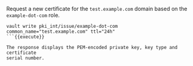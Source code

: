 Request a new certificate for the `test.example.com` domain based on the
`example-dot-com` role.

```shell
vault write pki_int/issue/example-dot-com common_name="test.example.com" ttl="24h"
```{{execute}}

The response displays the PEM-encoded private key, key type and certificate
serial number.
